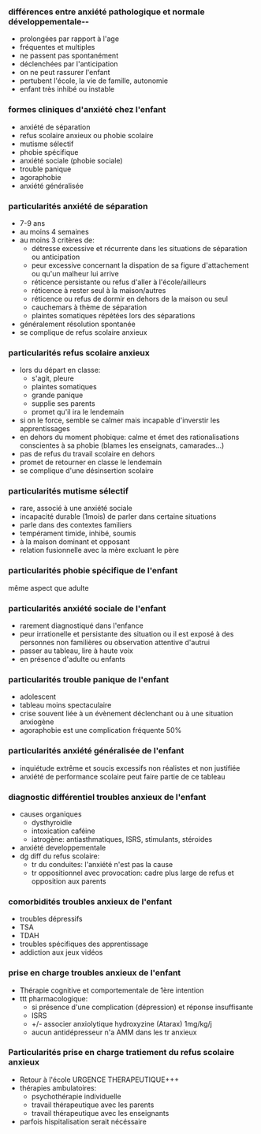 ### différences entre anxiété pathologique et normale développementale--
- prolongées par rapport à l'age
- fréquentes et multiples
- ne passent pas spontanément
- déclenchées par l'anticipation
- on ne peut rassurer l'enfant
- pertubent l'école, la vie de famille, autonomie
- enfant très inhibé ou instable

### formes cliniques d'anxiété chez l'enfant
- anxiété de séparation
- refus scolaire anxieux ou phobie scolaire
- mutisme sélectif
- phobie spécifique
- anxiété sociale (phobie sociale)
- trouble panique
- agoraphobie
- anxiété généralisée

### particularités anxiété de séparation
- 7-9 ans
- au moins 4 semaines
- au moins 3 critères de:
    - détresse excessive et récurrente dans les situations de séparation ou anticipation
    - peur excessive concernant la dispation de sa figure d'attachement ou qu'un malheur lui arrive
    - réticence persistante ou refus d'aller à l'école/ailleurs
    - réticence à rester seul à la maison/autres
    - réticence ou refus de dormir en dehors de la maison ou seul 
    - cauchemars à thème de séparation
    - plaintes somatiques répétées lors des séparations
- généralement résolution spontanée
- se complique de refus scolaire anxieux

### particularités refus scolaire anxieux
- lors du départ en classe:
    - s'agit, pleure
    - plaintes somatiques
    - grande panique
    - supplie ses parents
    - promet qu'il ira le lendemain
- si on le force, semble se calmer mais incapable d'inverstir les apprentissages
- en dehors du moment phobique: calme et émet des rationalisations conscientes à sa phobie (blames les enseignats, camarades...)
- pas de refus du travail scolaire en dehors
- promet de retourner en classe le lendemain
- se complique d'une désinsertion scolaire

### particularités mutisme sélectif
- rare, associé à une anxiété sociale
- incapacité durable (1mois) de parler dans certaine situations
- parle dans des contextes familiers
- tempérament timide, inhibé, soumis
- à la maison dominant et opposant
- relation fusionnelle avec la mère excluant le père

### particularités phobie spécifique de l'enfant
même aspect que adulte

### particularités anxiété sociale de l'enfant
- rarement diagnostiqué dans l'enfance
- peur irrationelle et persistante des situation ou il est exposé à des personnes non familières ou observation attentive d'autrui
- passer au tableau, lire à haute voix
- en présence d'adulte ou enfants

### particularités trouble panique de l'enfant
- adolescent
- tableau moins spectaculaire
- crise souvent liée à un évènement déclenchant ou à une situation anxiogène
- agoraphobie est une complication fréquente 50%

### particularités anxiété généralisée de l'enfant
- inquiétude extrême et soucis excessifs non réalistes et non justifiée
- anxiété de performance scolaire peut faire partie de ce tableau

### diagnostic différentiel troubles anxieux de l'enfant
- causes organiques
    - dysthyroidie
    - intoxication caféine
    - iatrogène: antiasthmatiques, ISRS, stimulants, stéroides
- anxiété developpementale
- dg diff du refus scolaire:
    - tr du conduites: l'anxiété n'est pas la cause
    - tr oppositionnel avec provocation: cadre plus large de refus et opposition aux parents

### comorbidités troubles anxieux de l'enfant
- troubles dépressifs
- TSA
- TDAH
- troubles spécifiques des apprentissage
- addiction aux jeux vidéos

### prise en charge troubles anxieux de l'enfant
- Thérapie cognitive et comportementale de 1ère intention
- ttt pharmacologique:
    - si présence d'une complication (dépression) et réponse insuffisante
    - ISRS
    - +/- associer anxiolytique hydroxyzine (Atarax) 1mg/kg/j
    - aucun antidépresseur n'a AMM dans les tr anxieux

### Particularités prise en charge tratiement du refus scolaire anxieux
- Retour à l'école URGENCE THERAPEUTIQUE+++
- thérapies ambulatoires:
    - psychothérapie individuelle
    - travail thérapeutique avec les parents
    - travail thérapeutique avec les enseignants
- parfois hispitalisation serait nécéssaire
